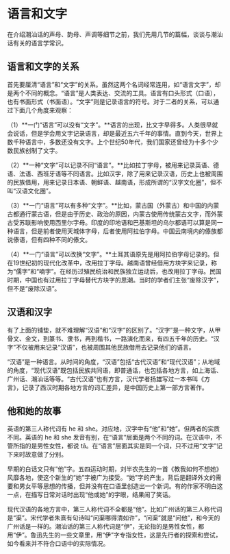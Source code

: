 # 语言和文字

在介绍潮汕话的声母、韵母、声调等细节之前，我们先用几节的篇幅，谈谈与潮汕话有关的语言学常识。

## 语言和文字的关系

首先要厘清“语言”和“文字”的关系。虽然这两个名词经常连用，如“语言文字”，却是两个不同的概念。“语言”是人类表达、交流的工具。语言有口头形式（口语），也有书面形式（书面语）。“文字”则是记录语言的符号。对于二者的关系，可以通过下面几个角度来观察：

（1）**一门“语言”可以没有“文字”。**语言的出现，比文字早得多。人类很早就会说话，但是学会用文字记录语言，却是最近五六千年的事情。直到今天，世界上数千种语言中，多数还没有文字。上个世纪50年代，我们国家还曾经为十多个少数民族创制了文字。

（2）**一种“文字”可以记录不同“语言”。**比如拉丁字母，被用来记录英语、德语、法语、西班牙语等不同语言。比如汉字，除了用来记录汉语，历史上也被周围的民族借用，用来记录日本语、朝鲜语、越南语，形成所谓的“汉字文化圈”，但不叫“汉语文化圈”。

（3）**一门“语言”可以有多种“文字”。**比如，蒙古国（外蒙古）和中国的内蒙古都通行蒙古语，但是由于历史、政治的原因，内蒙古使用传统蒙古文字，而外蒙古受苏联影响使用西里尔字母。印度的印地语和巴基斯坦的乌尔都语可以算是同一种语言，但是前者使用天城体字母，后者使用阿拉伯字母。中国云南境内的傣族都说傣语，但有四种不同的傣文。

（4）**一门“语言”可以改换“文字”。**土耳其语原先是用阿拉伯字母记录的。但在19世纪初的现代化改革中，改用拉丁字母。越南语曾经借用方块字来记录，称为“儒字”和“喃字”。在经历过殖民统治和民族独立运动后，也改用拉丁字母。民国时期，中国也有过用拉丁字母替代方块字的思潮。当时的学者们主张“废除汉字”，但不是“废除汉语”。

## 汉语和汉字

有了上面的铺垫，就不难理解“汉语”和“汉字”的区别了。“汉字”是一种文字，从甲骨文、金文，到篆书、隶书，再到楷书，一路演化而来，有四五千年的历史。“汉字”不仅被用来记录“汉语”，也被周围其他民族借用去记录他们的语言。

“汉语”是一种语言。从时间的角度，“汉语”包括“古代汉语”和“现代汉语”；从地域的角度，“现代汉语”既包括民族共同语，即普通话，也包括各地方言，如上海话、广州话、潮汕话等等。“古代汉语”也有方言，汉代学者扬雄写过一本书叫《方言》，记录了西汉时期各地方言的词汇差异，是中国历史上第一部方言著作。

## 他和她的故事

英语的第三人称代词有 he 和 she。对应地，汉字中有“他”和“她”。但两者的实质不同。英语的 he 和 she 发音有别，在“语言”层面是两个不同的词。在汉语中，不管所指的是男性女性，都说 tā。在“语言”层面其实是同一个词，只不过用“文字”记下来时故意做了分别。

早期的白话文只有“他”字。五四运动时期，刘半农先生的一首《教我如何不想她》风靡各地，使这个新生的“她”字被广为接受。“她”字的产生，背后是翻译外文的需要和男女平等思想的传播，但并没有在口语里创造出一个新词。有的作家不明白这一点，在描写日常对话时出现“他或她”的字眼，结果闹了笑话。

现代汉语的各地方言中，第三人称代词不全都是“他”。比如广州话的第三人称代词是“渠”。宋代学者朱熹有句诗叫“问渠哪得清如许”，“问渠”就是“问他”，和今天的广州话是一样的。潮汕话的第三人称代词是“伊”，无论指的是男性女性，都用“伊”。鲁迅先生的一些文章里，用“伊”字专指女性，这是先行者的探索和尝试，如今看来并不符合口语中的实际情况。
